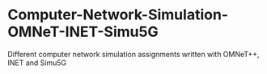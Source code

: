 # Computer-Network-Simulation-OMNeT-INET-Simu5G
Different computer network simulation assignments written with OMNeT++,  INET and Simu5G
